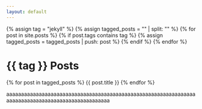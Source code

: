 ```yaml
---
layout: default
---
```


{% assign tag = "jekyll" %}
{% assign tagged_posts = "" | split: "" %}
{% for post in site.posts %}
  {% if post.tags contains tag %}
    {% assign tagged_posts = tagged_posts | push: post %}
  {% endif %}
{% endfor %}


<h1>{{ tag }} Posts</h1>

{% for post in tagged_posts %}
  {{ post.title }}
{% endfor %}

aaaaaaaaaaaaaaaaaaaaaaaaaaaaaaaaaaaaaaaaaaaaaaaaaaaaaaaaaaaaaaaaaaaaaaaaaaaaaaaaaaaaaaaaaaaaaaaaaaa
